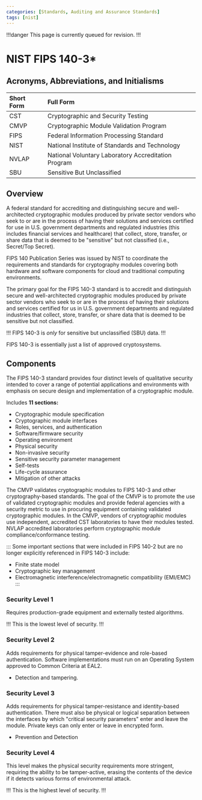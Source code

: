 ```yaml
---
categories: [Standards, Auditing and Assurance Standards]
tags: [nist]
---
```


!!!danger
This page is currently queued for revision.
!!!

# NIST FIPS 140-3*

## Acronyms, Abbreviations, and Initialisms

Short Form | Full Form
:--- | :---
CST | Cryptographic and Security Testing
CMVP | Cryptographic Module Validation Program
FIPS | Federal Information Processing Standard
NIST | National Institute of Standards and Technology
NVLAP |	National Voluntary Laboratory Accreditation Program
SBU | Sensitive But Unclassified

## Overview

A federal standard for accrediting and distinguishing secure and well-architected cryptographic modules produced by private sector vendors who seek to or are in the process of having their solutions and services certified for use in U.S. government departments and regulated industries (this includes financial services and healthcare) that collect, store, transfer, or share data that is deemed to be "sensitive" but not classified (i.e., Secret/Top Secret).

FIPS 140 Publication Series was issued by NIST to coordinate the requirements and standards for cryptography modules covering both hardware and software components for cloud and traditional computing environments.

The primary goal for the FIPS 140-3 standard is to accredit and distinguish secure and well-architected cryptographic modules produced by private sector vendors who seek to or are in the process of having their solutions and services certified for us in U.S. government departments and regulated industries that collect, store, transfer, or share data that is deemed to be sensitive but not classified.

!!!
FIPS 140-3 is *only* for sensitive but unclassified (SBU) data.
!!!

FIPS 140-3 is essentially just a list of approved cryptosystems.

## Components

The FIPS 140-3 standard provides four distinct levels of qualitative security intended to cover a range of potential applications and environments with emphasis on secure design and implementation of a cryptographic module.

Includes **11 sections:**

- Cryptographic module specification
- Cryptographic module interfaces
- Roles, services, and authentication
- Software/firmware security
- Operating environment
- Physical security
- Non-invasive security
- Sensitive security parameter management
- Self-tests
- Life-cycle assurance
- Mitigation of other attacks

The CMVP validates cryptographic modules to FIPS 140-3 and other cryptography-based standards. The goal of the CMVP is to promote the use of validated cryptographic modules and provide federal agencies with a security metric to use in procuring equipment containing validated cryptographic modules. In the CMVP, vendors of cryptographic modules use independent, accredited CST laboratories to have their modules tested. NVLAP accredited laboratories perform cryptographic module compliance/conformance testing.

:::
Some important sections that were included in FIPS 140-2 but are no longer explicitly referenced in FIPS 140-3 include:

- Finite state model
- Cryptographic key management
- Electromagnetic interference/electromagnetic compatibility (EMI/EMC)
:::

### Security Level 1

Requires production-grade equipment and externally tested algorithms.

!!!
This is the lowest level of security.
!!!

### Security Level 2

Adds requirements for physical tamper-evidence and role-based authentication. Software implementations must run on an Operating System approved to Common Criteria at EAL2.

- Detection and tampering.

### Security Level 3

Adds requirements for physical tamper-resistance and identity-based authentication. There must also be physical or logical separation between the interfaces by which "critical security parameters" enter and leave the module. Private keys can only enter or leave in encrypted form.

- Prevention and Detection

### Security Level 4

This level makes the physical security requirements more stringent, requiring the ability to be tamper-active, erasing the contents of the device if it detects various forms of environmental attack.

!!!
This is the highest level of security.
!!!

